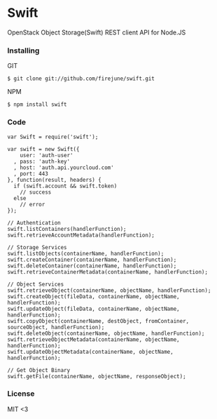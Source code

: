 # Swift

OpenStack Object Storage(Swift) REST client API for Node.JS

### Installing

GIT

    $ git clone git://github.com/firejune/swift.git

NPM

    $ npm install swift
    
### Code
    var Swift = require('swift');

    var swift = new Swift({
        user: 'auth-user'
      , pass: 'auth-key'
      , host: 'auth.api.yourcloud.com'
      , port: 443
    }, function(result, headers) {
      if (swift.account && swift.token)
        // success
      else
        // error
    });

    // Authentication
    swift.listContainers(handlerFunction);
    swift.retrieveAccountMetadata(handlerFunction);
    
    // Storage Services
    swift.listObjects(containerName, handlerFunction);
    swift.createContainer(containerName, handlerFunction);
    swift.deleteContainer(containerName, handlerFunction);
    swift.retrieveContainerMetadata(containerName, handlerFunction);

    // Object Services
    swift.retrieveObject(containerName, objectName, handlerFunction);
    swift.createObject(fileData, containerName, objectName, handlerFunction);
    swift.updateObject(fileData, containerName, objectName, handlerFunction);
    swift.copyObject(containerName, destObject, fromContainer, sourceObject, handlerFunction);
    swift.deleteObject(containerName, objectName, handlerFunction);
    swift.retrieveObjectMetadata(containerName, objectName, handlerFunction);
    swift.updateObjectMetadata(containerName, objectName, handlerFunction);
    
    // Get Object Binary
    swift.getFile(containerName, objectName, responseObject);

### License

MIT <3